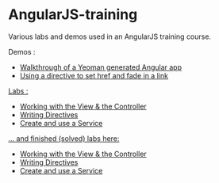 AngularJS-training
==================

Various labs and demos used in an AngularJS training course.

Demos :
<ul>
	<li><a href="https://github.com/FilipStenbeck/angularJS-training/tree/master/demo-first-angular-app">Walkthrough of a Yeoman generated Angular app</li>
	<li><a href="https://github.com/FilipStenbeck/angularJS-training/tree/master/demo-hidden-link-directive">Using a directive to set href and fade in a link</li>
</ul>


Labs :
<ul>
	<li><a href="https://github.com/FilipStenbeck/angularJS-training/tree/master/lab-signup-form-start">Working with the View & the Controller</li>
	<li><a href="https://github.com/FilipStenbeck/angularJS-training/tree/master/lab-music-lover-directive-start">Writing Directives</li>
	<li><a href="https://github.com/FilipStenbeck/angularJS-training/tree/master/lab-artist-search-service-start">Create and use a Service</li>
</ul>


... and finished (solved) labs here:
<ul>
	<li><a href="https://github.com/FilipStenbeck/angularJS-training/tree/master/lab-signup-form">Working with the View & the Controller</li>
	<li><a href="https://github.com/FilipStenbeck/angularJS-training/tree/master/lab-music-lover-directive">Writing Directives</li>
	<li><a href="https://github.com/FilipStenbeck/angularJS-training/tree/master/lab-artist-search-service">Create and use a Service</li>
</ul>